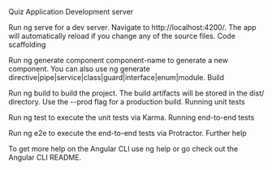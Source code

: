 
Quiz Application
Development server

Run ng serve for a dev server. Navigate to http://localhost:4200/. The app will automatically reload if you change any of the source files.
Code scaffolding

Run ng generate component component-name to generate a new component. You can also use ng generate directive|pipe|service|class|guard|interface|enum|module.
Build

Run ng build to build the project. The build artifacts will be stored in the dist/ directory. Use the --prod flag for a production build.
Running unit tests

Run ng test to execute the unit tests via Karma.
Running end-to-end tests

Run ng e2e to execute the end-to-end tests via Protractor.
Further help

To get more help on the Angular CLI use ng help or go check out the Angular CLI README.
